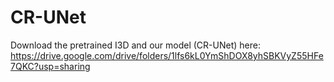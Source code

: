 # CR-UNet
Download the pretrained I3D and our model (CR-UNet) here: https://drive.google.com/drive/folders/1lfs6kL0YmShDOX8yhSBKVyZ55HFe7QKC?usp=sharing
